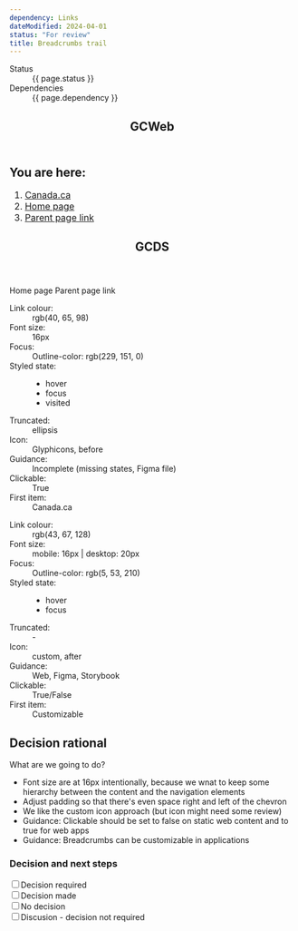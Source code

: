 ```yaml
---
dependency: Links
dateModified: 2024-04-01
status: "For review"
title: Breadcrumbs trail
---
```

<dl class="dl-horizontal brdr-0">
  <dt>Status</dt>
  <dd><span class="label label-warning mrgn-lft-sm">{{ page.status }}</span></dd>
  <dt>Dependencies</dt>
  <dd><span class="label label-info mrgn-lft-sm">{{ page.dependency }}</span></dd>
</dl>
<div class="row wb-eqht">
  <div class="col-md-6">
    <section class="panel panel-default hght-inhrt">
      <header class="panel-heading"><h2 class="panel-title">GCWeb</h2></header>
      <div class="panel-body">
        <nav id="wb-bc" property="breadcrumb">
          <h2>You are here:</h2>
          <ol class="breadcrumb" typeof="BreadcrumbList" style="font-size: 16px">
            <li property="itemListElement" typeof="ListItem">
              <a property="item" typeof="WebPage" href="https://www.canada.ca/en.html">
                <span property="name">Canada.ca</span>
              </a>
              <meta property="position" content="1">
            </li>
            <li property="itemListElement" typeof="ListItem">
              <a property="item" typeof="WebPage" href="#">
                <span property="name">Home page</span>
              </a>
              <meta property="position" content="2">
            </li>
            <li property="itemListElement" typeof="ListItem">
              <a property="item" typeof="WebPage" href="#">
                <span property="name">Parent page link</span>
              </a>
              <meta property="position" content="3">
            </li>
          </ol>
        </nav>
      </div>
    </section>
  </div>
  <div class="col-md-6">
    <section class="panel panel-default hght-inhrt">
      <header class="panel-heading"><h2 class="panel-title">GCDS</h2></header>
      <div class="panel-body">
        <gcds-breadcrumbs>
          <gcds-breadcrumbs-item href="#">Home page</gcds-breadcrumbs-item>
          <gcds-breadcrumbs-item href="#">Parent page link</gcds-breadcrumbs-item>
        </gcds-breadcrumbs>
      </div>
    </section>
  </div>
</div>
<div class="row">
  <div class="col-md-6">
    <dl>
      <dt>Link colour:</dt>
      <dd>rgb(40, 65, 98)</dd>
      <dt>Font size:</dt>
      <dd>16px</dd>
      <dt>Focus:</dt>
      <dd>Outline-color: rgb(229, 151, 0)</dd>
      <dt>Styled state:</dt>
      <dd>
        <ul>
          <li>hover</li>
          <li>focus</li>
          <li>visited</li>
        </ul>
      </dd>
      <dt>Truncated:</dt>
      <dd>ellipsis</dd>
      <dt>Icon:</dt>
      <dd>Glyphicons, before</dd>
      <dt>Guidance:</dt>
      <dd>Incomplete (missing states, Figma file)</dd>
      <dt>Clickable:</dt>
      <dd>True</dd>
      <dt>First item:</dt>
      <dd>Canada.ca</dd>
    </dl>
  </div>
  <div class="col-md-6">
    <dl>
      <dt>Link colour:</dt>
      <dd>rgb(43, 67, 128)</dd>
      <dt>Font size:</dt>
      <dd> mobile: 16px | desktop: 20px</dd>
      <dt>Focus:</dt>
      <dd>Outline-color: rgb(5, 53, 210)</dd>
      <dt>Styled state:</dt>
      <dd>
        <ul>
          <li>hover</li>
          <li>focus</li>
        </ul>
      </dd>
      <dt>Truncated:</dt>
      <dd>-</dd>
      <dt>Icon:</dt>
      <dd>custom, after</dd>
      <dt>Guidance:</dt>
      <dd>Web, Figma, Storybook</dd>
      <dt>Clickable:</dt>
      <dd>True/False</dd>
      <dt>First item:</dt>
      <dd>Customizable</dd>
    </dl>  
  </div>
</div>
<h2>Decision rational</h2>
<p>What are we going to do?</p>
<ul>
  <li>Font size are at 16px intentionally, because we wnat to keep some hierarchy between the content and the navigation elements</li>
  <li>Adjust padding so that there's even space right and left of the chevron</li>
  <li>We like the custom icon approach (but icon might need some review)</li>
  <li>Guidance: Clickable should be set to false on static web content and to true for web apps</li>
  <li>Guidance: Breadcrumbs can be customizable in applications</li>
</ul>
<h3>Decision and next steps</h3>
<div class="checkbox gc-chckbxrdio">
  <input id="todo1" type="checkbox" /><label for="todo1">Decision required</label>
</div>
<div class="checkbox gc-chckbxrdio">
  <input id="todo2" type="checkbox" /><label for="todo2">Decision made</label>
</div>
<div class="checkbox gc-chckbxrdio">
  <input id="todo3" type="checkbox" /><label for="todo3">No decision</label>
</div>
<div class="checkbox gc-chckbxrdio">
  <input id="todo4" type="checkbox" /><label for="todo4">Discusion - decision not required</label>
</div>
